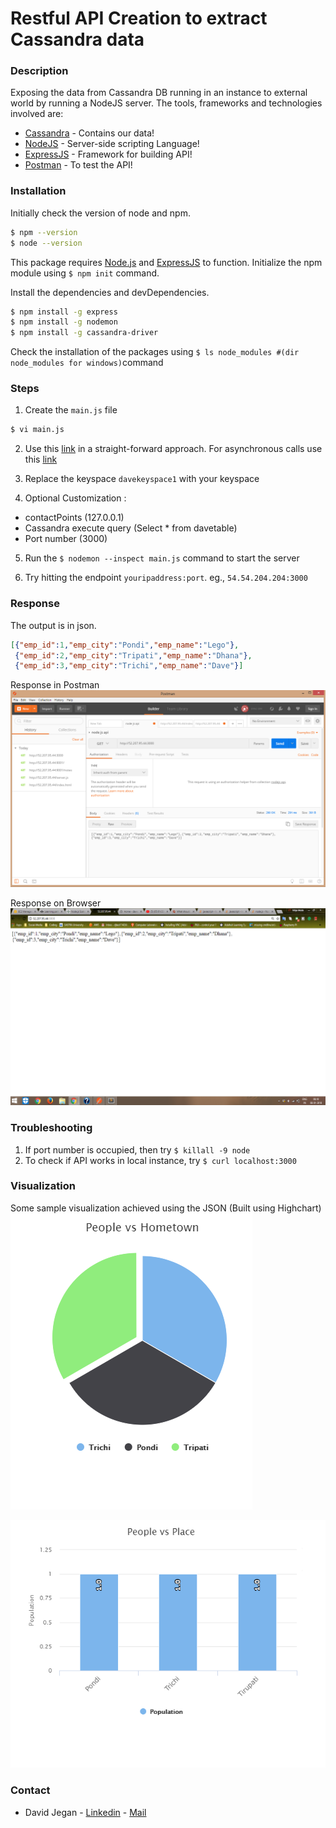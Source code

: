 # Restful API Creation to extract Cassandra data

### Description
Exposing the data from Cassandra DB running in an instance to external world by running a NodeJS server. The tools, frameworks and technologies involved are:
  * [Cassandra](http://cassandra.apache.org/) - Contains our data!
  * [NodeJS](https://nodejs.org/en/download/) - Server-side scripting Language!
  * [ExpressJS](https://expressjs.com/) - Framework for building API!
  * [Postman](https://www.getpostman.com/) - To test the API!


### Installation

Initially check the version of node and npm.

```sh
$ npm --version
$ node --version
```

This package requires [Node.js](https://nodejs.org/) and [ExpressJS](https://expressjs.com/) to function. Initialize the npm module using `$ npm init` command. 

Install the dependencies and devDependencies.
```sh
$ npm install -g express
$ npm install -g nodemon
$ npm install -g cassandra-driver
```

Check the installation of the packages using `$ ls node_modules #(dir node_modules for windows)`command


### Steps

1. Create the `main.js` file
```sh
$ vi main.js 
```

2. Use this [link](source-code/main.js) in a straight-forward approach. For asynchronous calls use this [link](source-code/main-asyncall.js)

3. Replace the keyspace `davekeyspace1`	with your keyspace

4. Optional Customization :

* contactPoints (127.0.0.1) 
* Cassandra execute query (Select * from davetable)
* Port number (3000)


5. Run the `$ nodemon --inspect main.js` command to start the server

6. Try hitting the endpoint `youripaddress:port`. eg., `54.54.204.204:3000`


### Response
The output is in json. 
```json
[{"emp_id":1,"emp_city":"Pondi","emp_name":"Lego"},
 {"emp_id":2,"emp_city":"Tripati","emp_name":"Dhana"},
 {"emp_id":3,"emp_city":"Trichi","emp_name":"Dave"}]
```

Response in Postman
![PostmanDiagram](imgs/Postman.PNG)


Response on Browser
![PostmanDiagram](imgs/WebBrowser.PNG)


### Troubleshooting
1. If port number is occupied, then try `$ killall -9 node`
2. To check if API works in local instance, try `$ curl localhost:3000`




### Visualization

Some sample visualization achieved using the JSON (Built using Highchart)
![PostmanDiagram](imgs/graph.PNG)

![PostmanDiagram](imgs/graph1.PNG)




### Contact 
* David Jegan  - [Linkedin](https://www.linkedin.com/in/david-jegan-abishek-39556684/) - [Mail](mailto:mailtodavidjegan@gmail.com)
